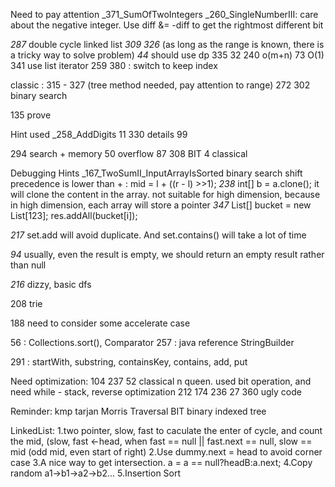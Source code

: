 Need to pay attention
_371_SumOfTwoIntegers
_260_SingleNumberIII:
    care about the negative integer. Use diff &= -diff to get the rightmost different bit

_287_
    double cycle linked list
_309_
_326_ (as long as the range is known, there is a tricky way to solve problem)
_44_ should use dp
335
32
240 o(m+n)
73 O(1)
341 use list iterator
259
380 : switch to keep index

classic : 315 - 327 (tree method needed, pay attention to range)
272
302 binary search

135 prove

Hint used
_258_AddDigits
11
330 details
99

294 search + memory
50 overflow
87
308 BIT
4 classical

Debugging Hints
_167_TwoSumII_InputArrayIsSorted
    binary search
    shift precedence is lower than + : mid = l + ((r - l) >>1);
_238_
    int[] b = a.clone(); it will clone the content in the array. not suitable for high dimension, because in high dimension, each array will store a pointer
_347_
    List<Integer>[] bucket = new List[123];
    res.addAll(bucket[i]);

_217_
    set.add will avoid duplicate. And set.contains() will take a lot of time

_94_
    usually, even the result is empty, we should return an empty result rather than null

_216_
    dizzy, basic dfs

208 trie

188 need to consider some accelerate case

56 : Collections.sort(), Comparator 
257 : java reference StringBuilder

291 : startWith, substring, containsKey, contains, add, put

Need optimization:
104
237
52 classical n queen. used bit operation, and need while - stack, reverse optimization
212
174
236
27
360 ugly code

Reminder:
kmp
tarjan
Morris Traversal
BIT binary indexed tree


LinkedList:
1.two pointer, slow, fast to caculate the enter of cycle, and count the mid, (slow, fast <-head, 
    when fast == null || fast.next == null, slow == mid (odd mid, even start of right)
2.Use dummy.next = head to avoid corner case
3.A nice way to get intersection. a = a == null?headB:a.next; 
4.Copy random a1->b1->a2->b2...
5.Insertion Sort